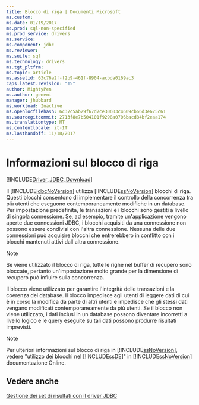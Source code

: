 ```yaml
---
title: Blocco di riga | Documenti Microsoft
ms.custom: 
ms.date: 01/19/2017
ms.prod: sql-non-specified
ms.prod_service: drivers
ms.service: 
ms.component: jdbc
ms.reviewer: 
ms.suite: sql
ms.technology: drivers
ms.tgt_pltfrm: 
ms.topic: article
ms.assetid: 63c76a2f-f2b9-461f-8904-acbda0169ac3
caps.latest.revision: "15"
author: MightyPen
ms.author: genemi
manager: jhubbard
ms.workload: Inactive
ms.openlocfilehash: 6c37c5ab29f67d7ce30603c4609cb66d3e625c61
ms.sourcegitcommit: 2713f8e7b504101f9298a0706bacd84bf2eaa174
ms.translationtype: MT
ms.contentlocale: it-IT
ms.lasthandoff: 11/18/2017
---
```

# <a name="understanding-row-locking"></a>Informazioni sul blocco di riga
[!INCLUDE[Driver_JDBC_Download](../../includes/driver_jdbc_download.md)]

  Il [!INCLUDE[jdbcNoVersion](../../includes/jdbcnoversion_md.md)] utilizza [!INCLUDE[ssNoVersion](../../includes/ssnoversion_md.md)] blocchi di riga. Questi blocchi consentono di implementare il controllo della concorrenza tra più utenti che eseguono contemporaneamente modifiche in un database. Per impostazione predefinita, le transazioni e i blocchi sono gestiti a livello di singola connessione. Se, ad esempio, tramite un'applicazione vengono aperte due connessioni JDBC, i blocchi acquisiti da una connessione non possono essere condivisi con l'altra connessione. Nessuna delle due connessioni può acquisire blocchi che entrerebbero in conflitto con i blocchi mantenuti attivi dall'altra connessione.  
  
> [!NOTE]  
>  Se viene utilizzato il blocco di riga, tutte le righe nel buffer di recupero sono bloccate, pertanto un'impostazione molto grande per la dimensione di recupero può influire sulla concorrenza.  
  
 Il blocco viene utilizzato per garantire l'integrità delle transazioni e la coerenza dei database. Il blocco impedisce agli utenti di leggere dati di cui è in corso la modifica da parte di altri utenti e impedisce che gli stessi dati vengano modificati contemporaneamente da più utenti. Se il blocco non viene utilizzato, i dati inclusi in un database possono diventare incorretti a livello logico e le query eseguite su tali dati possono produrre risultati imprevisti.  
  
> [!NOTE]  
>  Per ulteriori informazioni sul blocco di riga in [!INCLUDE[ssNoVersion](../../includes/ssnoversion_md.md)], vedere "utilizzo dei blocchi nel [!INCLUDE[ssDE](../../includes/ssde_md.md)]" in [!INCLUDE[ssNoVersion](../../includes/ssnoversion_md.md)] documentazione Online.  
  
## <a name="see-also"></a>Vedere anche  
 [Gestione dei set di risultati con il driver JDBC](../../connect/jdbc/managing-result-sets-with-the-jdbc-driver.md)  
  
  
